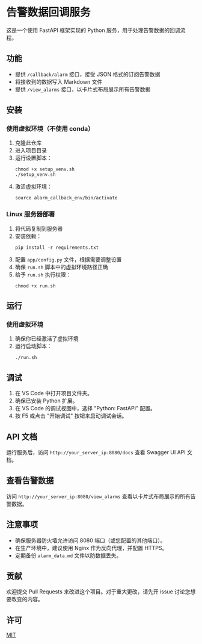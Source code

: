 # 告警数据回调服务

这是一个使用 FastAPI 框架实现的 Python 服务，用于处理告警数据的回调流程。

## 功能

- 提供 `/callback/alarm` 接口，接受 JSON 格式的订阅告警数据
- 将接收到的数据写入 Markdown 文件
- 提供 `/view_alarms` 接口，以卡片式布局展示所有告警数据

## 安装

### 使用虚拟环境（不使用 conda）

1. 克隆此仓库
2. 进入项目目录
3. 运行设置脚本：
   ```
   chmod +x setup_venv.sh
   ./setup_venv.sh
   ```
4. 激活虚拟环境：
   ```
   source alarm_callback_env/bin/activate
   ```

### Linux 服务器部署

1. 将代码复制到服务器
2. 安装依赖：
   ```
   pip install -r requirements.txt
   ```
3. 配置 `app/config.py` 文件，根据需要调整设置
4. 确保 `run.sh` 脚本中的虚拟环境路径正确
5. 给予 `run.sh` 执行权限：
   ```
   chmod +x run.sh
   ```

## 运行

### 使用虚拟环境

1. 确保你已经激活了虚拟环境
2. 运行启动脚本：
   ```
   ./run.sh
   ```

## 调试

1. 在 VS Code 中打开项目文件夹。
2. 确保已安装 Python 扩展。
3. 在 VS Code 的调试视图中，选择 "Python: FastAPI" 配置。
4. 按 F5 或点击 "开始调试" 按钮来启动调试会话。

## API 文档

运行服务后，访问 `http://your_server_ip:8080/docs` 查看 Swagger UI API 文档。

## 查看告警数据

访问 `http://your_server_ip:8080/view_alarms` 查看以卡片式布局展示的所有告警数据。

## 注意事项

- 确保服务器防火墙允许访问 8080 端口（或您配置的其他端口）。
- 在生产环境中，建议使用 Nginx 作为反向代理，并配置 HTTPS。
- 定期备份 `alarm_data.md` 文件以防数据丢失。

## 贡献

欢迎提交 Pull Requests 来改进这个项目。对于重大更改，请先开 issue 讨论您想要改变的内容。

## 许可

[MIT](https://choosealicense.com/licenses/mit/)
